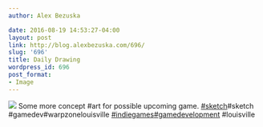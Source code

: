 ```yaml
---
author: Alex Bezuska

date: 2016-08-19 14:53:27-04:00
layout: post
link: http://blog.alexbezuska.com/696/
slug: '696'
title: Daily Drawing
wordpress_id: 696
post_format:
- Image
---
```

![](/images/2016/08/tumblr_oc5w13RpeE1u11b0ro1_1280-825x510.jpg)
Some more concept #art for possible upcoming game. [#sketch](https://www.instagram.com/explore/tags/sketch/)#sketch #gamedev#warpzonelouisville [#indiegames](https://www.instagram.com/explore/tags/indiegames/)[#gamedevelopment](https://www.instagram.com/explore/tags/gamedevelopment/) #louisville  

